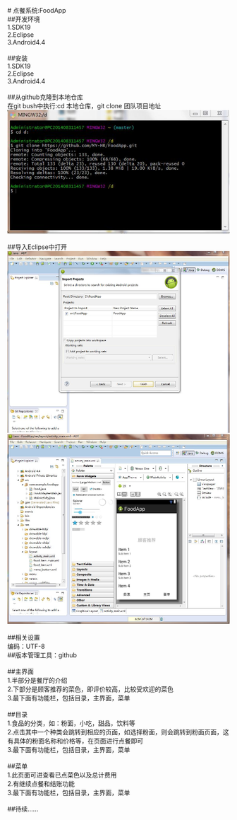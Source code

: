 # 点餐系统:FoodApp<br>
##开发环境<br>
1.SDK19<br>
2.Eclipse<br>
3.Android4.4<br><br>
##安装<br>
1.SDK19<br>
2.Eclipse<br>
3.Android4.4<br><br>
##从github克隆到本地仓库<br>
在git bush中执行:cd 本地仓库，git clone 团队项目地址<br>
![Image text](https://github.com/wimin/FoodApp/blob/master/image/1.JPG)<br><br>
##导入Eclipse中打开<br>
![Image text](https://github.com/wimin/FoodApp/blob/master/image/2.JPG)<br>
![Image text](https://github.com/wimin/FoodApp/blob/master/image/3.JPG)<br><br>
##相关设置<br>
编码：UTF-8<br>
##版本管理工具：github<br><br>
##主界面<BR>
1.半部分是餐厅的介绍<BR>
2.下部分是顾客推荐的菜色，即评价较高，比较受欢迎的菜色<BR>
3.最下面有功能栏，包括目录，主界面，菜单<BR><BR>
##目录<BR>
1.食品的分类，如：粉面，小吃，甜品，饮料等<BR>
2.点击其中一个种类会跳转到相应的页面，如选择粉面，则会跳转到粉面页面，这有具体的粉面名称和价格等，在页面进行点餐即可<BR>
3.最下面有功能栏，包括目录，主界面，菜单<BR><BR>
##菜单<BR>
1.此页面可进查看已点菜色以及总计费用<BR>
2.有继续点餐和结账功能<BR>
3.最下面有功能栏，包括目录，主界面，菜单<BR><BR>
##待续......<BR>
